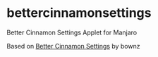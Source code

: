 # bettercinnamonsettings
Better Cinnamon Settings Applet for Manjaro

Based on [Better Cinnamon Settings](https://cinnamon-spices.linuxmint.com/applets/view/36) by bownz
